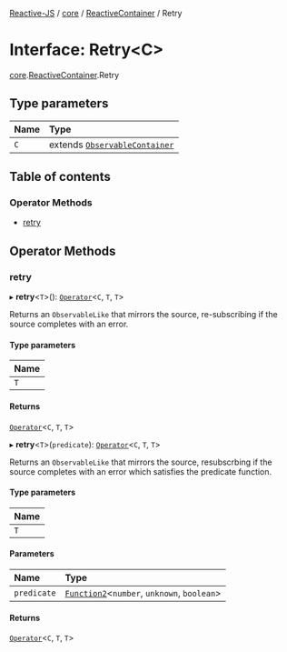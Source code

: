 [Reactive-JS](../README.md) / [core](../modules/core.md) / [ReactiveContainer](../modules/core.ReactiveContainer.md) / Retry

# Interface: Retry<C\>

[core](../modules/core.md).[ReactiveContainer](../modules/core.ReactiveContainer.md).Retry

## Type parameters

| Name | Type |
| :------ | :------ |
| `C` | extends [`ObservableContainer`](core.ObservableContainer.md) |

## Table of contents

### Operator Methods

- [retry](core.ReactiveContainer.Retry.md#retry)

## Operator Methods

### retry

▸ **retry**<`T`\>(): [`Operator`](../modules/core.Container.md#operator)<`C`, `T`, `T`\>

Returns an `ObservableLike` that mirrors the source, re-subscribing
if the source completes with an error.

#### Type parameters

| Name |
| :------ |
| `T` |

#### Returns

[`Operator`](../modules/core.Container.md#operator)<`C`, `T`, `T`\>

▸ **retry**<`T`\>(`predicate`): [`Operator`](../modules/core.Container.md#operator)<`C`, `T`, `T`\>

Returns an `ObservableLike` that mirrors the source, resubscrbing
if the source completes with an error which satisfies the predicate function.

#### Type parameters

| Name |
| :------ |
| `T` |

#### Parameters

| Name | Type |
| :------ | :------ |
| `predicate` | [`Function2`](../modules/functions.md#function2)<`number`, `unknown`, `boolean`\> |

#### Returns

[`Operator`](../modules/core.Container.md#operator)<`C`, `T`, `T`\>

